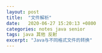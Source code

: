 ```yaml
---
layout: post
title:  "文件解析"
date:   2020-06-27 15:20:13 +0800
categories: notes java senior
tags: java 其他 反射
excerpt: "Java与不同格式文件的转换"
---
```



